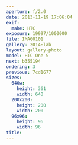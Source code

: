 ```yaml
---
aperture: f/2.0
date: 2013-11-19 17:06:04
exif:
  make: HTC
exposure: 19997/1000000
file: IMAG0101
gallery: 2014-lab
layout: gallery-photo
model: HTC One S
next: b355194
ordering: 3
previous: 7cd1677
sizes:
  640w:
    height: 361
    width: 640
  200x200:
    height: 200
    width: 200
  96x96:
    height: 96
    width: 96
title: 
---
```

